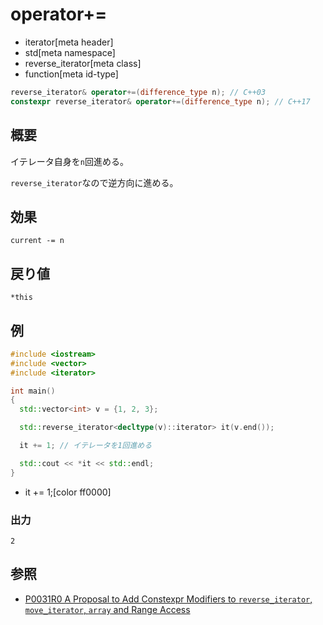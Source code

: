 # operator+=
* iterator[meta header]
* std[meta namespace]
* reverse_iterator[meta class]
* function[meta id-type]

```cpp
reverse_iterator& operator+=(difference_type n); // C++03
constexpr reverse_iterator& operator+=(difference_type n); // C++17
```

## 概要
イテレータ自身を`n`回進める。

`reverse_iterator`なので逆方向に進める。


## 効果
`current -= n`


## 戻り値
`*this`


## 例
```cpp example
#include <iostream>
#include <vector>
#include <iterator>

int main()
{
  std::vector<int> v = {1, 2, 3};

  std::reverse_iterator<decltype(v)::iterator> it(v.end());

  it += 1; // イテレータを1回進める

  std::cout << *it << std::endl;
}
```
* it += 1;[color ff0000]

### 出力
```
2
```

## 参照
- [P0031R0 A Proposal to Add Constexpr Modifiers to `reverse_iterator`, `move_iterator`, `array` and Range Access](http://www.open-std.org/jtc1/sc22/wg21/docs/papers/2015/p0031r0.html)
